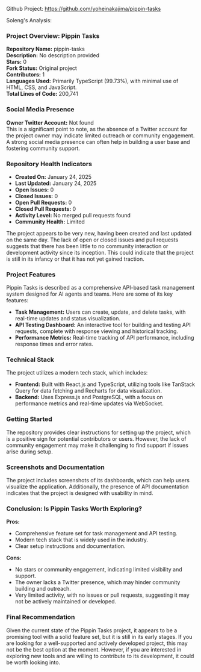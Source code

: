 Github Project: https://github.com/yoheinakajima/pippin-tasks

Soleng's Analysis:

### Project Overview: Pippin Tasks

**Repository Name:** pippin-tasks  
**Description:** No description provided  
**Stars:** 0  
**Fork Status:** Original project  
**Contributors:** 1  
**Languages Used:** Primarily TypeScript (99.73%), with minimal use of HTML, CSS, and JavaScript.  
**Total Lines of Code:** 200,741  

### Social Media Presence

**Owner Twitter Account:** Not found  
This is a significant point to note, as the absence of a Twitter account for the project owner may indicate limited outreach or community engagement. A strong social media presence can often help in building a user base and fostering community support.

### Repository Health Indicators

- **Created On:** January 24, 2025  
- **Last Updated:** January 24, 2025  
- **Open Issues:** 0  
- **Closed Issues:** 0  
- **Open Pull Requests:** 0  
- **Closed Pull Requests:** 0  
- **Activity Level:** No merged pull requests found  
- **Community Health:** Limited  

The project appears to be very new, having been created and last updated on the same day. The lack of open or closed issues and pull requests suggests that there has been little to no community interaction or development activity since its inception. This could indicate that the project is still in its infancy or that it has not yet gained traction.

### Project Features

Pippin Tasks is described as a comprehensive API-based task management system designed for AI agents and teams. Here are some of its key features:

- **Task Management:** Users can create, update, and delete tasks, with real-time updates and status visualization.
- **API Testing Dashboard:** An interactive tool for building and testing API requests, complete with response viewing and historical tracking.
- **Performance Metrics:** Real-time tracking of API performance, including response times and error rates.

### Technical Stack

The project utilizes a modern tech stack, which includes:

- **Frontend:** Built with React.js and TypeScript, utilizing tools like TanStack Query for data fetching and Recharts for data visualization.
- **Backend:** Uses Express.js and PostgreSQL, with a focus on performance metrics and real-time updates via WebSocket.

### Getting Started

The repository provides clear instructions for setting up the project, which is a positive sign for potential contributors or users. However, the lack of community engagement may make it challenging to find support if issues arise during setup.

### Screenshots and Documentation

The project includes screenshots of its dashboards, which can help users visualize the application. Additionally, the presence of API documentation indicates that the project is designed with usability in mind.

### Conclusion: Is Pippin Tasks Worth Exploring?

**Pros:**
- Comprehensive feature set for task management and API testing.
- Modern tech stack that is widely used in the industry.
- Clear setup instructions and documentation.

**Cons:**
- No stars or community engagement, indicating limited visibility and support.
- The owner lacks a Twitter presence, which may hinder community building and outreach.
- Very limited activity, with no issues or pull requests, suggesting it may not be actively maintained or developed.

### Final Recommendation

Given the current state of the Pippin Tasks project, it appears to be a promising tool with a solid feature set, but it is still in its early stages. If you are looking for a well-supported and actively developed project, this may not be the best option at the moment. However, if you are interested in exploring new tools and are willing to contribute to its development, it could be worth looking into.